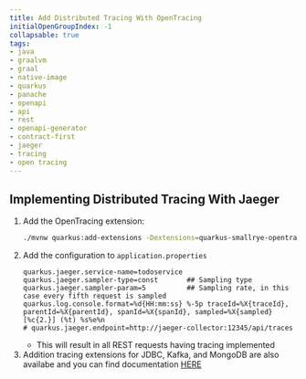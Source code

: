 ```yaml
---
title: Add Distributed Tracing With OpenTracing
initialOpenGroupIndex: -1
collapsable: true
tags:
- java
- graalvm
- graal
- native-image
- quarkus
- panache
- openapi
- api
- rest
- openapi-generator
- contract-first
- jaeger
- tracing
- open tracing
---
```


## Implementing Distributed Tracing With Jaeger

1. Add the OpenTracing extension:
    ```bash
    ./mvnw quarkus:add-extensions -Dextensions=quarkus-smallrye-opentracing
    ```
1. Add the configuration to `application.properties`
    ```
    quarkus.jaeger.service-name=todoservice   
    quarkus.jaeger.sampler-type=const       ## Sampling type
    quarkus.jaeger.sampler-param=5          ## Sampling rate, in this case every fifth request is sampled
    quarkus.log.console.format=%d{HH:mm:ss} %-5p traceId=%X{traceId}, parentId=%X{parentId}, spanId=%X{spanId}, sampled=%X{sampled} [%c{2.}] (%t) %s%e%n 
    # quarkus.jaeger.endpoint=http://jaeger-collector:12345/api/traces
    ```
    * This will result in all REST requests having tracing implemented
1. Addition tracing extensions for JDBC, Kafka, and MongoDB are also availabe and you can find documentation [HERE](https://quarkus.io/guides/opentracing)
